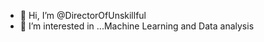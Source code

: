 - 👋 Hi, I’m @DirectorOfUnskillful
- 👀 I’m interested in ...Machine Learning and Data analysis
<!---
DirectorOfUnskillful/DirectorOfUnskillful is a ✨ special ✨ repository because its `README.md` (this file) appears on your GitHub profile.
You can click the Preview link to take a look at your changes.
--->

